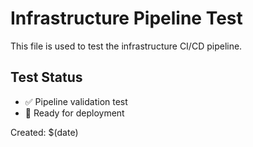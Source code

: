 # Infrastructure Pipeline Test

This file is used to test the infrastructure CI/CD pipeline.

## Test Status
- ✅ Pipeline validation test
- 🔄 Ready for deployment

Created: $(date)

